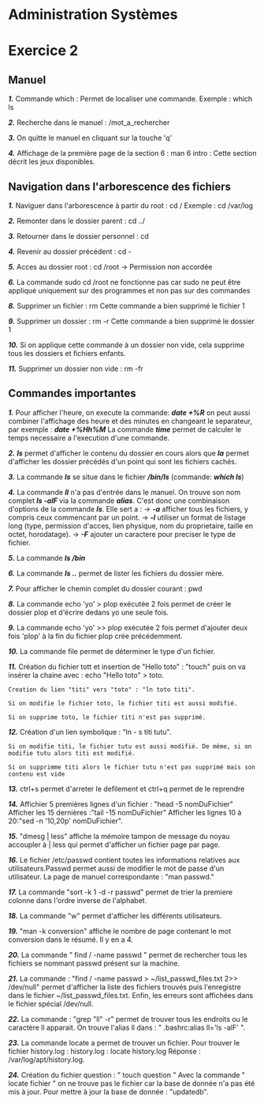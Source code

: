 # Administration Systèmes


# Exercice 2

## Manuel

 ***1.*** Commande which :
	 Permet de localiser une commande. Exemple : which ls
	 
***2.*** Recherche dans le manuel : /mot_a_rechercher

***3.*** On quitte le manuel en cliquant sur la touche 'q'

***4.*** Affichage de la première page de la section 6 :
	man 6 intro : Cette section décrit les jeux disponibles.
	


## Navigation dans l'arborescence des fichiers

***1.***  Naviguer dans l'arborescence à partir du root  : cd /
	Exemple : cd /var/log

***2.*** Remonter dans le dossier parent :  cd ../

***3.*** Retourner dans le dossier personnel : cd

***4.*** Revenir au dossier précédent :  cd -

***5.*** Acces au dossier root : cd /root -> Permission non accordée

***6.*** La commande sudo cd /root ne fonctionne pas car sudo ne peut être appliqué uniquement sur des programmes et non pas sur des commandes

***8.*** Supprimer un fichier : rm
	Cette commande a bien supprimé le fichier 1

***9.*** Supprimer un dossier : rm -r
	Cette commande a bien supprimé le dossier 1

***10.*** Si on applique cette commande à un dossier non vide, cela supprime tous les dossiers et fichiers enfants.

***11.***  Supprimer un dossier non vide : rm -fr
	

## Commandes importantes

***1.*** Pour afficher l'heure, on execute la commande: ***date +%R*** on peut aussi combiner l'affichage des heure et des minutes en changeant le separateur, par exemple : ***date +%Hh%M***
La commande ***time*** permet de calculer le temps necessaire a l'execution d'une commande.

***2.*** ***ls*** permet d'afficher le contenu du dossier en cours alors que ***la*** permet d'afficher les dossier précédés d'un point qui sont les fichiers cachés.

***3.*** La commande ***ls*** se situe dans le fichier ***/bin/ls*** (commande: ***which ls***)

***4.*** La commande ***ll*** n'a pas d'entrée dans le manuel. On trouve son nom complet ***ls -alF*** via la commande ***alias***. C'est donc une combinaison d'options de la commande ***ls***. Elle sert a : 
-> ***-a*** afficher tous les fichiers, y compris ceux commencant par un point.
-> ***-l*** utiliser un format de listage long (type, permission d'acces, lien physique, nom du proprietaire, taille en octet, horodatage).
-> ***-F*** ajouter un caractere pour preciser le type de fichier.

***5.*** La commande ***ls /bin***

***6.*** La commande ***ls ..*** permet de lister les fichiers du dossier mère.

***7.*** Pour afficher le chemin complet du dossier courant : pwd

***8.*** La commande echo 'yo' > plop exécutée 2 fois permet de créer le dossier plop et d'écrire dedans yo une seule fois.

***9.*** La commande echo 'yo' >> plop exécutée 2 fois permet d'ajouter deux fois 'plop' à la fin du fichier plop crée précédemment.

***10.*** La commande file permet de déterminer le type d'un fichier.

***11.*** Création du fichier tott et insertion de "Hello toto" : "touch" puis on va insérer la chaine avec : echo "Hello toto" > toto.

	Creation du lien "titi" vers "toto" : "ln toto titi".

	Si on modifie le fichier toto, le fichier titi est aussi modifié.

	Si on supprime toto, le fichier titi n'est pas supprimé.

***12.*** Création d'un lien symbolique : "ln - s titi tutu".

	Si on modifie titi, le fichier tutu est aussi modifié. De même, si on modifie tutu alors titi est modifié.

	Si on supprimme titi alors le fichier tutu n'est pas supprimé mais son contenu est vide


***13.*** ctrl+s permet d'arreter le defilement et ctrl+q permet de le reprendre

***14.*** Affichier 5 premières lignes d'un fichier : "head -5 nomDuFichier"
	  Afficher les 15 dernières :"tail -15 nomDuFichier"
	  Afficher les lignes 10 à 20:"sed -n '10,20p' nomDuFichier".

***15.*** "dmesg | less" affiche la mémoire tampon de message du noyau accoupler à | less qui permet d'afficher un fichier page par page.

***16.*** Le fichier /etc/passwd contient toutes les informations relatives aux utilisateurs.Passwd permet aussi de modifier le mot de passe d'un utilisateur. La page de manuel correspondante : "man passwd."

***17.*** La commande "sort -k 1 -d -r passwd" permet de trier la premiere colonne dans l'ordre inverse de l'alphabet.

***18.*** La commande "w" permet d'afficher les différents utilisateurs.

***19.*** "man -k conversion" affiche le nombre de page contenant le mot conversion dans le résumé. Il y en a 4.

***20.*** La commande " find / -name passwd " permet de rechercher tous les fichiers se nommant passwd présent sur la machine.

***21.*** La commande : "find / -name passwd > ~/list_passwd_files.txt 2>> /dev/null" permet d'afficher la liste des fichiers trouvés puis l'enregistre dans le fichier ~/list_passwd_files.txt. Enfin, les erreurs sont affichées dans le fichier spécial /dev/null.

***22.*** La commande : "grep "ll" -r" permet de trouver tous les endroits ou le caractère ll apparait. 
	  On trouve l'alias ll dans : " .bashrc:alias ll='ls -alF' ".

***23.*** La commande locate a permet de trouver un fichier. 
	  Pour trouver le fichier history.log : history.log : locate history.log 
	  Réponse : /var/log/apt/history.log.

***24.*** Création du fichier question : " touch question "
	  Avec la commande " locate fichier " on ne trouve pas le fichier car la base de donnée n'a pas été mis à jour.
	  Pour mettre à jour la base de donnée : "updatedb".






